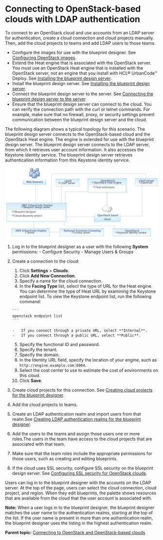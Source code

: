 # Connecting to OpenStack-based clouds with LDAP authentication

To connect to an OpenStack cloud and use accounts from an LDAP server for authentication, create a cloud connection and cloud projects manually. Then, add the cloud projects to teams and add LDAP users to those teams.

-   Configure the images for use with the blueprint designer. See [Configuring OpenStack images](cloud_connect_openstack_images.md).
-   Extend the Heat engine that is associated with the OpenStack server. You must use an OpenStack Heat engine that is installed with the OpenStack server, not an engine that you install with HCL® UrbanCode™ Deploy. See [Installing the blueprint design server](../../com.udeploy.install.doc/topics/install_server_bds.md).
-   Install the blueprint design server. See [Installing the blueprint design server](../../com.udeploy.install.doc/topics/install_server_bds.md).
-   Connect the blueprint design server to the server. See [Connecting the blueprint design server to the server](../../com.udeploy.doc/topics/ucdp_integrate.md#).
-   Ensure that the blueprint design server can connect to the cloud. You can verify the connection path with the curl or telnet commands. For example, make sure that no firewall, proxy, or security settings prevent communication between the blueprint design server and the cloud.

The following diagram shows a typical topology for this scenario. The blueprint design server connects to the OpenStack-based cloud and the OpenStack Heat engine. The engine is extended for use with the blueprint design server. The blueprint design server connects to the LDAP server, from which it retrieves user account information. It also accesses the Keystone identity service. The blueprint design server retrieves authentication information from this Keystone identity service.

![A topology that includes the blueprint design server, an OpenStack-based cloud, an OpenStack Heat engine, a Keystone server, and an LDAP server](../images/cloud_connect_openstack_ldap_a.gif)

1.   Log in to the blueprint designer as a user with the following **System** permissions: 
    -   Configure Security
    -   Manage Users & Groups
2.  Create a connection to the cloud: 
    1.   Click **Settings** \> **Clouds**. 
    2.   Click **Add New Connection**. 
    3.  Specify a name for the cloud connection.
    4.   In the **Facing Type** list, select the type of URL for the Heat engine. You can determine the type of Heat URL by examining the Keystone endpoint list. To view the Keystone endpoint list, run the following command:

        ```
        openstack endpoint list
        ```

        -   If you connect through a private URL, select **Internal**.
        -   If you connect through a public URL, select **Public**.
    5.   Specify the functional ID and password. 
    6.   Specify the tenant. 
    7.   Specify the domain. 
    8.   In the Identity URL field, specify the location of your engine, such as `http://engine.example.com:8004`. 
    9.   Select the cost center to use to estimate the cost of environments on this cloud. 
    10. Click **Save**.
3.   Create cloud projects for this connection. See [Creating cloud projects for the blueprint designer](../../com.udeploy.admin.doc/topics/security_projects.md).
4.  Add the cloud projects to teams.
5.  Create an LDAP authentication realm and import users from that realm.See [Creating LDAP authentication realms for the blueprint designer](../../com.udeploy.admin.doc/topics/security_realms_ldap.md).
6.  Add the users to the teams and assign those users one or more roles.The users in the team have access to the cloud projects that are associated with that team.
7.   Make sure that the team roles include the appropriate permissions for those users, such as creating and editing blueprints. 
8.   If the cloud uses SSL security, configure SSL security on the blueprint design server. See [Configuring SSL security for OpenStack clouds](cloud_connect_ssl.md). 

Users can log in to the blueprint designer with the accounts on the LDAP server. At the top of the page, users can select the cloud connection, cloud project, and region. When they edit blueprints, the palette shows resources that are available from the cloud that the user account is associated with.

**Note:** When a user logs in to the blueprint designer, the blueprint designer matches the user name to the authentication realms, starting at the top of the list. If the user name is present in more than one authentication realm, the blueprint designer uses the listing in the highest authentication realm.

**Parent topic:** [Connecting to OpenStack and OpenStack-based clouds](../../com.edt.doc/topics/cloud_connect_openstack.md)

